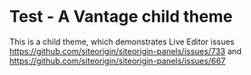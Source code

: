 # Test - A Vantage child theme

This is a child theme, which demonstrates Live Editor issues https://github.com/siteorigin/siteorigin-panels/issues/733 and https://github.com/siteorigin/siteorigin-panels/issues/667

